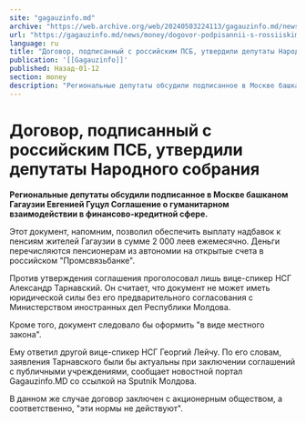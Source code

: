 ```yaml
---
site: "gagauzinfo.md"
archive: "https://web.archive.org/web/20240503224113/gagauzinfo.md/news/money/dogovor-podpisannii-s-rossiiskim-psb-utverdili-deputati-narodnogo-sobraniya"
url: "https://gagauzinfo.md/news/money/dogovor-podpisannii-s-rossiiskim-psb-utverdili-deputati-narodnogo-sobraniya"
language: ru
title: "Договор, подписанный с российским ПСБ, утвердили депутаты Народного собрания"
publication: '[[Gagauzinfo]]'
published: Назад-01-12
section: money
description: "Региональные депутаты обсудили подписанное в Москве башканом Гагаузии Евгенией Гуцул Соглашение о гуманитарном взаимодействии в финансово-кредитной сфере."
---
```


# Договор, подписанный с российским ПСБ, утвердили депутаты Народного собрания

**Региональные депутаты обсудили подписанное в Москве башканом Гагаузии Евгенией Гуцул Соглашение о гуманитарном взаимодействии в финансово-кредитной сфере.**

Этот документ, напомним, позволил обеспечить выплату надбавок к пенсиям жителей Гагаузии в сумме 2 000 леев ежемесячно. Деньги перечисляются пенсионерам из автономии на открытые счета в российском "Промсвязьбанке".

Против утверждения соглашения проголосовал лишь вице-спикер НСГ Александр Тарнавский. Он считает, что документ не может иметь юридической силы без его предварительного согласования с Министерством иностранных дел Республики Молдова.

Кроме того, документ следовало бы оформить "в виде местного закона".

Ему ответил другой вице-спикер НСГ Георгий Лейчу. По его словам, заявления Тарнавского были бы актуальны при заключении соглашений с публичными учреждениями, сообщает новостной портал Gagauzinfo.MD со ссылкой на Sputnik Молдова.

В данном же случае договор заключен с акционерным обществом, а соответственно, "эти нормы не действуют".